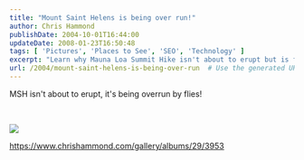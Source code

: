 ```yaml
---
title: "Mount Saint Helens is being over run!"
author: Chris Hammond
publishDate: 2004-10-01T16:44:00
updateDate: 2008-01-23T16:50:48
tags: [ 'Pictures', 'Places to See', 'SEO', 'Technology' ]
excerpt: "Learn why Mauna Loa Summit Hike isn't about to erupt but is facing a different challenge - a fly invasion! Find out more here. 🌋🪰 #MaunaLoa #HikingHawaii"
url: /2004/mount-saint-helens-is-being-over-run  # Use the generated URL with year
---
```

<P>MSH isn't about to erupt, it's being overrun by flies!</P> <P>&nbsp;</P><IMG src="/gallery/photos/29/3953/200x150.aspx">  <P><U><FONT color=#0000ff><A href="https://www.chrishammond.com/gallery/albums/29/3953">https://www.chrishammond.com/gallery/albums/29/3953</a></font></u><a href="https://www.chrishammond.com/gallery/photos/29/3953/600x450.asp"></A></P>

